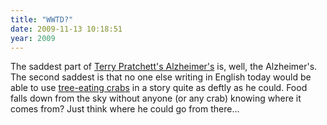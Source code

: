 ```yaml
---
title: "WWTD?"
date: 2009-11-13 10:18:51
year: 2009
---
```

The saddest part of <a href="http://en.wikipedia.org/wiki/Terry_Pratchett">Terry Pratchett's Alzheimer's</a> is, well, the Alzheimer's. The second saddest is that no one else writing in English today would be able to use <a href="http://news.bbc.co.uk/earth/hi/earth_news/newsid_8353000/8353068.stm">tree-eating crabs</a> in a story quite as deftly as he could. Food falls down from the sky without anyone (or any crab) knowing where it comes from? Just think where he could go from there...
